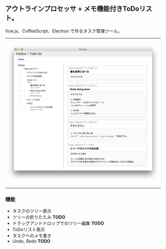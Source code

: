 アウトラインプロセッサ + メモ機能付きToDoリスト。
---------------------------------------------
Vue.js、CoffeeScript、Electron で作るタスク管理ツール。

---

![screen image](capture/top.png)

---

### 機能
 - タスクのツリー表示
 - ツリーの折りたたみ **TODO**
 - ドラッグアンドドロップでのツリー編集 **TODO**
 - ToDoリスト表示
 - タスクへのメモ書き
 - Undo, Redo **TODO**

